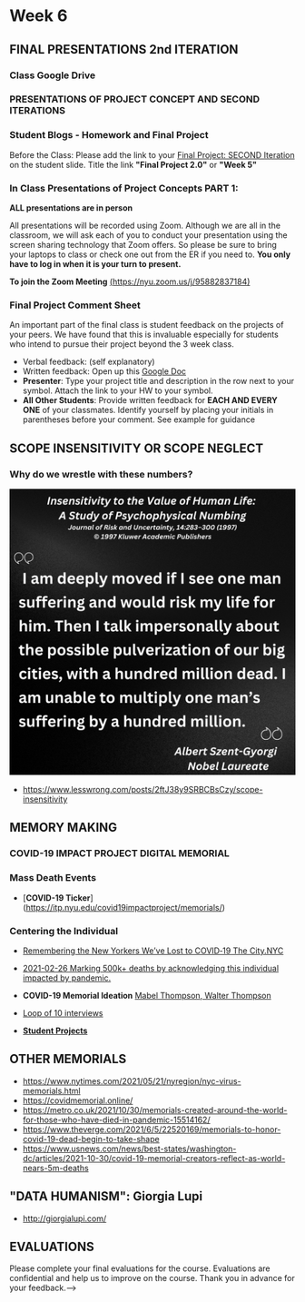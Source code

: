 # Week 6

## FINAL PRESENTATIONS 2nd ITERATION

### Class Google Drive

### PRESENTATIONS OF PROJECT CONCEPT AND SECOND ITERATIONS

### Student Blogs - Homework and Final Project

Before the Class: Please add the link to your [Final Project: SECOND Iteration](https://docs.google.com/presentation/d/1NVSOgGxW6BMEdycfTfxMvEv8SQU1lIrzWNOBSlW_Y-g/edit#slide=id.g30f7365744f_0_0) on the student slide. Title the link **"Final Project 2.0"** or **"Week 5"**

### In Class Presentations of Project Concepts PART 1:

**ALL presentations are in person**

All presentations will be recorded using Zoom. Although we are all in the classroom, we will ask each of you to conduct your presentation using the screen sharing technology that Zoom offers. So please be sure to bring your laptops to class or check one out from the ER if you need to. **You only have to log in when it is your turn to present.**

**To join the Zoom Meeting**
[(https://nyu.zoom.us/j/95882837184)](https://nyu.zoom.us/j/95882837184)

### Final Project Comment Sheet

An important part of the final class is student feedback on the projects of your peers. We have found that this is invaluable especially for students who intend to pursue their project beyond the 3 week class.

- Verbal feedback: (self explanatory)
- Written feedback:
  Open up this [Google Doc](https://docs.google.com/document/d/17F1_pS7HJQOujhVinWIkOIk8IqMt7bbSMM3vYMiy9CM/edit?usp=sharing)
- **Presenter**: Type your project title and description in the row next to your symbol. Attach the link to your HW to your symbol.
- **All Other Students**: Provide written feedback for **EACH AND EVERY ONE** of your classmates. Identify yourself by placing your initials in parentheses before your comment. See example for guidance

## SCOPE INSENSITIVITY OR SCOPE NEGLECT
### Why do we wrestle with these numbers?
![Psychosocial Numbing](Images/2.png)
- https://www.lesswrong.com/posts/2ftJ38y9SRBCBsCzy/scope-insensitivity

## MEMORY MAKING

### COVID-19 IMPACT PROJECT DIGITAL MEMORIAL

### Mass Death Events
- [**COVID-19 Ticker**] (https://itp.nyu.edu/covid19impactproject/memorials/)

### Centering the Individual
- [Remembering the New Yorkers We’ve Lost to‌ COVID‑19  The City.NYC](https://projects.thecity.nyc/covid-19-deaths/)

- [2021-02-26
Marking 500k+ deaths by acknowledging this individual impacted by pandemic.](https://github.com/jht9629-nyu/covid-19-data-stories/blob/main/jht/2021-02-26-Roberto-Tobias-Jr.md)

- **COVID-19 Memorial Ideation** [Mabel Thompson, Walter Thompson](https://jht1493.net/Pilot/the-city-nyc/dots/)

- [Loop of 10 interviews](https://jht1493.net/Pilot/rusty-sync)

- [**Student Projects**](https://itp.nyu.edu/covid19impactproject/data-storytelling/)

## OTHER MEMORIALS
- https://www.nytimes.com/2021/05/21/nyregion/nyc-virus-memorials.html
- https://covidmemorial.online/
- https://metro.co.uk/2021/10/30/memorials-created-around-the-world-for-those-who-have-died-in-pandemic-15514162/
- https://www.theverge.com/2021/6/5/22520169/memorials-to-honor-covid-19-dead-begin-to-take-shape
- https://www.usnews.com/news/best-states/washington-dc/articles/2021-10-30/covid-19-memorial-creators-reflect-as-world-nears-5m-deaths

## "DATA HUMANISM": Giorgia Lupi
- http://giorgialupi.com/

## EVALUATIONS

Please complete your final evaluations for the course. Evaluations are confidential and help us to improve on the course. Thank you in advance for your feedback.-->
